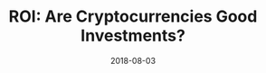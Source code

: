 ---
title: "ROI: Are Cryptocurrencies Good Investments?"
date: 2018-08-03
categories: [blog post]
section: amberdata
tags: [blockchain, blog post, finance]
link: https://medium.com/amberdata/roi-are-cryptocurrencies-good-investments-ebb9a308924f
---